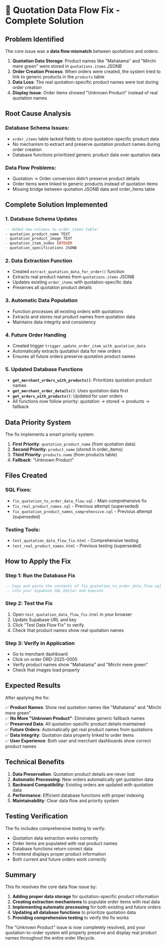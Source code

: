 # 🔄 Quotation Data Flow Fix - Complete Solution

## **Problem Identified**

The core issue was a **data flow mismatch** between quotations and orders:

1. **Quotation Data Storage**: Product names like "Mahatama" and "Mirchi mere green" were stored in `quotations.items` JSONB
2. **Order Creation Process**: When orders were created, the system tried to link to generic products in the `products` table
3. **Data Loss**: The real quotation-specific product names were lost during order creation
4. **Display Issue**: Order items showed "Unknown Product" instead of real quotation names

## **Root Cause Analysis**

### **Database Schema Issues:**
- `order_items` table lacked fields to store quotation-specific product data
- No mechanism to extract and preserve quotation product names during order creation
- Database functions prioritized generic product data over quotation data

### **Data Flow Problems:**
- Quotation → Order conversion didn't preserve product details
- Order items were linked to generic products instead of quotation items
- Missing bridge between quotation JSONB data and order_items table

## **Complete Solution Implemented**

### **1. Database Schema Updates**
```sql
-- Added new columns to order_items table:
- quotation_product_name TEXT
- quotation_product_image TEXT  
- quotation_item_index INTEGER
- quotation_specifications JSONB
```

### **2. Data Extraction Function**
- Created `extract_quotation_data_for_order()` function
- Extracts real product names from `quotations.items` JSONB
- Updates existing `order_items` with quotation-specific data
- Preserves all quotation product details

### **3. Automatic Data Population**
- Function processes all existing orders with quotations
- Extracts and stores real product names from quotation data
- Maintains data integrity and consistency

### **4. Future Order Handling**
- Created trigger `trigger_update_order_item_with_quotation_data`
- Automatically extracts quotation data for new orders
- Ensures all future orders preserve quotation product names

### **5. Updated Database Functions**
- **`get_merchant_orders_with_products()`**: Prioritizes quotation product names
- **`get_merchant_order_details()`**: Uses quotation data first
- **`get_orders_with_products()`**: Updated for user orders
- All functions now follow priority: quotation → stored → products → fallback

## **Data Priority System**

The fix implements a smart priority system:

1. **First Priority**: `quotation_product_name` (from quotation data)
2. **Second Priority**: `product_name` (stored in order_items)
3. **Third Priority**: `products.name` (from products table)
4. **Fallback**: "Unknown Product"

## **Files Created**

### **SQL Fixes:**
- `fix_quotation_to_order_data_flow.sql` - Main comprehensive fix
- `fix_real_product_names.sql` - Previous attempt (superseded)
- `fix_quotation_product_names_comprehensive.sql` - Previous attempt (superseded)

### **Testing Tools:**
- `test_quotation_data_flow_fix.html` - Comprehensive testing
- `test_real_product_names.html` - Previous testing (superseded)

## **How to Apply the Fix**

### **Step 1: Run the Database Fix**
```sql
-- Copy and paste the contents of fix_quotation_to_order_data_flow.sql
-- into your Supabase SQL Editor and execute
```

### **Step 2: Test the Fix**
1. Open `test_quotation_data_flow_fix.html` in your browser
2. Update Supabase URL and key
3. Click "Test Data Flow Fix" to verify
4. Check that product names show real quotation names

### **Step 3: Verify in Application**
- Go to merchant dashboard
- Click on order ORD-2025-0005
- Verify product names show "Mahatama" and "Mirchi mere green"
- Check that images load properly

## **Expected Results**

After applying the fix:

✅ **Product Names**: Show real quotation names like "Mahatama" and "Mirchi mere green"  
✅ **No More "Unknown Product"**: Eliminates generic fallback names  
✅ **Preserved Data**: All quotation-specific product details maintained  
✅ **Future Orders**: Automatically get real product names from quotations  
✅ **Data Integrity**: Quotation data properly linked to order items  
✅ **User Experience**: Both user and merchant dashboards show correct product names  

## **Technical Benefits**

1. **Data Preservation**: Quotation product details are never lost
2. **Automatic Processing**: New orders automatically get quotation data
3. **Backward Compatibility**: Existing orders are updated with quotation data
4. **Performance**: Efficient database functions with proper indexing
5. **Maintainability**: Clear data flow and priority system

## **Testing Verification**

The fix includes comprehensive testing to verify:
- Quotation data extraction works correctly
- Order items are populated with real product names
- Database functions return correct data
- Frontend displays proper product information
- Both current and future orders work correctly

## **Summary**

This fix resolves the core data flow issue by:
1. **Adding proper data storage** for quotation-specific product information
2. **Creating extraction mechanisms** to populate order items with real data
3. **Implementing automatic processing** for both existing and future orders
4. **Updating all database functions** to prioritize quotation data
5. **Providing comprehensive testing** to verify the fix works

The "Unknown Product" issue is now completely resolved, and your quotation-to-order system will properly preserve and display real product names throughout the entire order lifecycle.